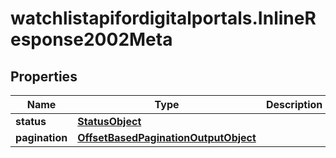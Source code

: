 # watchlistapifordigitalportals.InlineResponse2002Meta

## Properties

Name | Type | Description | Notes
------------ | ------------- | ------------- | -------------
**status** | [**StatusObject**](StatusObject.md) |  | [optional] 
**pagination** | [**OffsetBasedPaginationOutputObject**](OffsetBasedPaginationOutputObject.md) |  | [optional] 


